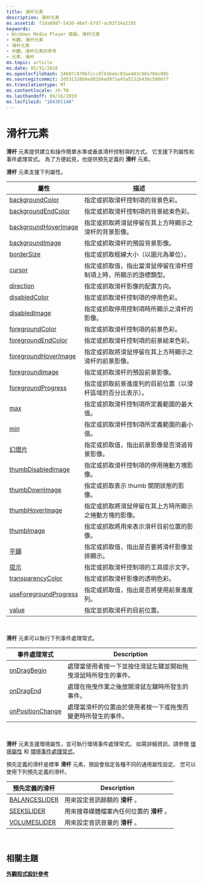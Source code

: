 ```yaml
---
title: 滑杆元素
description: 滑杆元素
ms.assetid: f1da8987-5430-46ef-b7d7-ac92f34a2185
keywords:
- Windows Media Player 面板，滑杆元素
- 外觀，滑杆元素
- 滑杆元素
- 外觀、滑杆元素的參考
- 元素、滑杆
ms.topic: article
ms.date: 05/31/2018
ms.openlocfilehash: 34607c8706fccc8f416ebc83ae483c98a784c08b
ms.sourcegitcommit: 2d531328b6ed82d4ad971a45a5131b430c5866f7
ms.translationtype: MT
ms.contentlocale: zh-TW
ms.lasthandoff: 09/16/2019
ms.locfileid: "104301148"
---
```

# <a name="slider-element"></a>滑杆元素

**滑杆** 元素提供建立和操作簡單水準或垂直滑杆控制項的方式。 它支援下列屬性和事件處理常式。 為了方便起見，也提供預先定義的 **滑杆** 元素。

**滑杆** 元素支援下列屬性。



| 屬性                                                 | 描述                                                                                                       |
|-----------------------------------------------------------|-------------------------------------------------------------------------------------------------------------------|
| [backgroundColor](slider-backgroundcolor.md)             | 指定或抓取滑杆控制項的背景色彩。                                                |
| [backgroundEndColor](slider-backgroundendcolor.md)       | 指定或抓取滑杆控制項的背景結束色彩。                                         |
| [backgroundHoverImage](slider-backgroundhoverimage.md)   | 指定或抓取將滑鼠停留在其上方時顯示之滑杆的背景影像。      |
| [backgroundImage](slider-backgroundimage.md)             | 指定或抓取滑杆的預設背景影像。                                                |
| [borderSize](slider-bordersize.md)                       | 指定或抓取框線大小（以圖元為單位）。                                                                 |
| [cursor](slider-cursor.md)                               | 指定或抓取值，指出當滑鼠停留在滑杆控制項上時，所顯示的游標類型。 |
| [direction](slider-direction.md)                         | 指定或抓取滑杆影像的配置方向。                                             |
| [disabledColor](slider-disabledcolor.md)                 | 指定或抓取滑杆控制項的停用色彩。                                                  |
| [disabledImage](slider-disabledimage.md)                 | 指定或抓取停用控制項時所顯示之滑杆的影像。                         |
| [foregroundColor](slider-foregroundcolor.md)             | 指定或抓取滑杆控制項的前景色彩。                                                |
| [foregroundEndColor](slider-foregroundendcolor.md)       | 指定或抓取滑杆控制項的前景結束色彩。                                         |
| [foregroundHoverImage](slider-foregroundhoverimage.md)   | 指定或抓取將滑鼠停留在其上方時顯示之滑杆的前景影像。      |
| [foregroundImage](slider-foregroundimage.md)             | 指定或抓取滑杆的預設前景影像。                                                |
| [foregroundProgress](slider-foregroundprogress.md)       | 指定或抓取前景進度列的目前位置（以滑杆區域的百分比表示）。    |
| [max](slider-max.md)                                     | 指定或抓取滑杆控制項所定義範圍的最大值。                              |
| [min](slider-min.md)                                     | 指定或抓取滑杆控制項所定義範圍的最小值。                              |
| [幻燈片](slider-slide.md)                                 | 指定或抓取值，指出前景影像是否滑過背景影像。          |
| [thumbDisabledImage](slider-thumbdisabledimage.md)       | 指定或抓取滑杆控制項的停用捲動方塊影像。                                            |
| [thumbDownImage](slider-thumbdownimage.md)               | 指定或抓取表示 thumb 關閉狀態的影像。                                        |
| [thumbHoverImage](slider-thumbhoverimage.md)             | 指定或抓取將滑鼠停留在其上方時所顯示之捲動方塊的影像。                  |
| [thumbImage](slider-thumbimage.md)                       | 指定或抓取將用來表示滑杆目前位置的影像。               |
| [平鋪](slider-tiled.md)                                 | 指定或抓取值，指出是否要將滑杆影像並排顯示。                                |
| [提示](slider-tooltip.md)                             | 指定或抓取滑杆控制項的工具提示文字。                                                   |
| [transparencyColor](slider-transparencycolor.md)         | 指定或抓取滑杆影像的透明色彩。                                                |
| [useForegroundProgress](slider-useforegroundprogress.md) | 指定或抓取值，指出是否將使用前景進度列。                       |
| [value](slider-value.md)                                 | 指定並抓取滑杆的目前位置。                                                       |



 

**滑杆** 元素可以執行下列事件處理常式。



| 事件處理常式                                   | Description                                                                                                          |
|-------------------------------------------------|----------------------------------------------------------------------------------------------------------------------|
| [onDragBegin](slider-ondragbegin.md)           | 處理當使用者按一下並按住滑鼠左鍵並開始拖曳滑鼠時所發生的事件。 |
| [onDragEnd](slider-ondragend.md)               | 處理在拖曳作業之後放開滑鼠左鍵時所發生的事件。                      |
| [onPositionChange](slider-onpositionchange.md) | 處理當滑杆的位置由於使用者按一下或拖曳而變更時所發生的事件。   |



 

**滑杆** 元素支援環境屬性，並可執行環境事件處理常式。 如需詳細資訊，請參閱 [環境屬性](ambient-attributes.md) 和 [環境事件處理常式](ambient-event-handlers.md)。

預先定義的滑杆是標準 **滑杆** 元素，預設會指定各種不同的通用屬性設定。 您可以使用下列預先定義的滑杆。



| 預先定義的滑杆                  | Description                                                    |
|------------------------------------|----------------------------------------------------------------|
| [BALANCESLIDER](balanceslider.md) | 用來設定音訊餘額的 **滑杆** 。                        |
| [SEEKSLIDER](seekslider.md)       | 用來搜尋媒體檔案內任何位置的 **滑杆** 。 |
| [VOLUMESLIDER](volumeslider.md)   | 用來設定音訊音量的 **滑杆** 。                         |



 

## <a name="related-topics"></a>相關主題

<dl> <dt>

[**外觀程式設計參考**](skin-programming-reference.md)
</dt> </dl>

 

 





